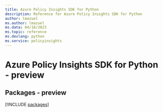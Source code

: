 ```yaml
---
title: Azure Policy Insights SDK for Python
description: Reference for Azure Policy Insights SDK for Python
author: lmazuel
ms.author: lmazuel
ms.data: 04/18/2023
ms.topic: reference
ms.devlang: python
ms.service: policyinsights
---
```

# Azure Policy Insights SDK for Python - preview
## Packages - preview
[!INCLUDE [packages](policy-insights-index.md)]